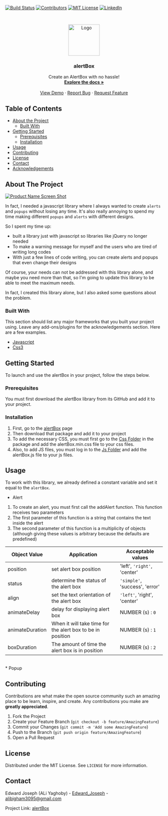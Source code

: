 [![Build Status][build-shield]]()
[![Contributors][contributors-shield]]()
[![MIT License][license-shield]][license-url]
[![LinkedIn][linkedin-shield]][linkedin-url]



<!-- PROJECT LOGO -->
<br />
<p align="center">
  <a href="https://github.com/edward-joseph/alertBox">
    <img src="https://img.techpowerup.org/190623/favicon.png" alt="Logo" width="100" height="100">
  </a>

  <h3 align="center">alertBox</h3>
  <p align="center">
    Create an AlertBox with no hassle!
    <br />
    <a href="https://github.com/edward-joseph/alertBox"><strong>Explore the docs »</strong></a>
    <br />
    <br />
    <a href="https://github.com/othneildrew/Best-README-Template">View Demo</a>
    ·
    <a href="https://github.com/edward-joseph/alertBox/issues">Report Bug</a>
    ·
    <a href="https://github.com/edward-joseph/alertBox/issues">Request Feature</a>
  </p>
</p>



<!-- TABLE OF CONTENTS -->
## Table of Contents

* [About the Project](#about-the-project)
  * [Built With](#built-with)
* [Getting Started](#getting-started)
  * [Prerequisites](#prerequisites)
  * [Installation](#installation)
* [Usage](#usage)
* [Contributing](#contributing)
* [License](#license)
* [Contact](#contact)
* [Acknowledgements](#acknowledgements)



<!-- ABOUT THE PROJECT -->
## About The Project

[![Product Name Screen Shot][product-screenshot]](https://github.com/edward-joseph/alertBox)

In fact, I needed a javascript library where I always wanted to create `alerts` and `popups` without losing any time. It's also really annoying to spend my time making different `popups` and `alerts` with different designs.

So I spent my time up:
* built a library just with javascript so libraries like jQuery no longer needed
* To make a warning message for myself and the users who are tired of writing long codes
* With just a few lines of code writing, you can create alerts and popups that even change their designs

Of course, your needs can not be addressed with this library alone, and maybe you need more than that, so I'm going to update this library to be able to meet the maximum needs.

In fact, I created this library alone, but I also asked some questions about the problem.

### Built With
This section should list any major frameworks that you built your project using. Leave any add-ons/plugins for the acknowledgements section. Here are a few examples.
* [Javascript](https://www.javascript.com)
* [Css3](http://www.css3.info)



<!-- GETTING STARTED -->
## Getting Started

To launch and use the alertBox in your project, follow the steps below.

### Prerequisites

You must first download the alertBox library from its GitHub and add it to your project.

### Installation

1. First, go to the [alertBox](https://github.com/edward-joseph/alertBox) page
2. Then download that package and add it to your project
3. To add the necessary CSS, you must first go to the [Css Folder](https://github.com/edward-joseph/alertBox/tree/master/) in the package and add the alertBox.min.css file to your css files.
4. Also, to add JS files, you must log in to the [Js Folder](https://github.com/edward-joseph/alertBox/tree/master/) and add the alertBox.js file to your js files.

<!-- USAGE EXAMPLES -->
## Usage

To work with this library, we already defined a constant variable and set it equal to the `alertBox`.

* Alert
1. To create an alert, you must first call the addAlert function. This function receives two parameters
2. The first parameter of this function is a string that contains the text inside the alert
3. The second parameter of this function is a multiplicity of objects (although giving these values is arbitrary because the defaults are predefined)


| Object Value     | Application   | Acceptable values |
| -------------    | ------------- | ----------------- |
| position         | set alert box position  | 'left', `'right'`, 'center' |
| status           | determine the status of the alert box  | `'simple'`, 'success', 'error'      |
| align            | set the text orientation of the alert box  | `'left'`, 'right', 'center'      |
| animateDelay     | delay for displaying alert box  | NUMBER (s) : `0`     |
| animateDuration  | When it will take time for the alert box to be in position  | NUMBER (s) : `1`      |
| boxDuration      | The amount of time the alert box is in position  | NUMBER (s) : `2`     |

<br />
* Popup

<!-- CONTRIBUTING -->
## Contributing

Contributions are what make the open source community such an amazing place to be learn, inspire, and create. Any contributions you make are **greatly appreciated**.

1. Fork the Project
2. Create your Feature Branch (`git checkout -b feature/AmazingFeature`)
3. Commit your Changes (`git commit -m 'Add some AmazingFeature`)
4. Push to the Branch (`git push origin feature/AmazingFeature`)
5. Open a Pull Request



<!-- LICENSE -->
## License

Distributed under the MIT License. See `LICENSE` for more information.



<!-- CONTACT -->
## Contact

Edward Joseph (ALi Yaghoby) - [Edward_Joseph](https://t.me/Edward_Joseph) - alibigham3095@gmail.com

Project Link: [alertBox](https://github.com/edward-joseph/alertBox)


<!-- MARKDOWN LINKS & IMAGES -->
[build-shield]: https://img.shields.io/badge/build-passing-brightgreen.svg?style=flat-square
[contributors-shield]: https://img.shields.io/badge/contributors-1-orange.svg?style=flat-square
[license-shield]: https://img.shields.io/badge/license-MIT-blue.svg?style=flat-square
[license-url]: https://choosealicense.com/licenses/mit
[linkedin-shield]: https://img.shields.io/badge/-LinkedIn-black.svg?style=flat-square&logo=linkedin&colorB=555
[linkedin-url]: https://linkedin.com/in/othneildrew
[product-screenshot]: https://img.techpowerup.org/190623/screenshot.png
